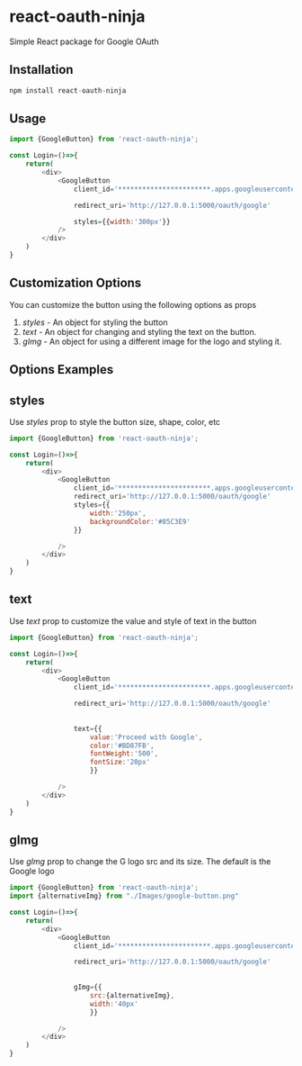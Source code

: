 # react-oauth-ninja

Simple React package for Google OAuth

## Installation

```python
npm install react-oauth-ninja
```

## Usage

```javascript
import {GoogleButton} from 'react-oauth-ninja';

const Login=()=>{
    return(
        <div>
            <GoogleButton 
                client_id='***********************.apps.googleusercontent.com'

                redirect_uri='http://127.0.0.1:5000/oauth/google'

                styles={{width:'300px'}}
            />
        </div>
    )
}
```

## Customization Options
You can customize the button using the following options as props
1. *styles* - An object for styling the button
2. *text* -   An object for changing and styling the text on the button.
3. *gImg* - An object for using a different image for the logo and styling it.


## Options Examples
## styles
Use *styles* prop to style the button size, shape, color, etc
```javascript
import {GoogleButton} from 'react-oauth-ninja';

const Login=()=>{
    return(
        <div>
            <GoogleButton 
                client_id='***********************.apps.googleusercontent.com'
                redirect_uri='http://127.0.0.1:5000/oauth/google'
                styles={{
                    width:'250px',
                    backgroundColor:'#85C3E9'
                }}

            />
        </div>
    )
}
```
## text
Use *text* prop to customize the value and style of text in the button
```javascript
import {GoogleButton} from 'react-oauth-ninja';

const Login=()=>{
    return(
        <div>
            <GoogleButton 
                client_id='***********************.apps.googleusercontent.com'

                redirect_uri='http://127.0.0.1:5000/oauth/google'
              
                
                text={{
                    value:'Proceed with Google',
                    color:'#BD87FB',
                    fontWeight:'500',
                    fontSize:'20px'
                    }}

            />
        </div>
    )
}
```

## gImg
Use *gImg* prop to change the G logo src and its size. The default is the Google logo
```javascript
import {GoogleButton} from 'react-oauth-ninja';
import {alternativeImg} from "./Images/google-button.png"

const Login=()=>{
    return(
        <div>
            <GoogleButton 
                client_id='***********************.apps.googleusercontent.com'

                redirect_uri='http://127.0.0.1:5000/oauth/google'
              
                
                gImg={{
                    src:{alternativeImg},
                    width:'40px'
                    }}

            />
        </div>
    )
}
```



<!-- Emphasis, aka italics, with *asterisks* or _underscores_.

Strong emphasis, aka bold, with **asterisks** or __underscores__.

Combined emphasis with **asterisks and _underscores_**.
1. First ordered list item
2. Another item
⋅⋅* Unordered sub-list. 
1. Actual numbers don't matter, just that it's a number
⋅⋅1. Ordered sub-list
4. And another item.

[I'm an inline-style link](https://www.google.com)

[I'm an inline-style link with title](https://www.google.com "Google's Homepage")

![descriptive alt text](https://github.com/adam-p/markdown-here/raw/master/src/common/images/icon48.png "Logo Title Text 1")

[![code style: prettier](https://img.shields.io/badge/code_style-prettier-ff69b4.svg?style=flat-square)](https://github.com/prettier/prettier)

This app will help abandoned animals get help from Animal welfare organizations
all over the world when people reporting them via this app.
This project was initally created to participate in my first hackathon - Clerk
x Hashnode Hackathon July 2021. Check out [my article](https://yuridevat.hashnode.dev/sos-animals-hackathon-project)
about the project and my experience in the hackathon.

🏆 This project was one of the Runner Up Winners. 🥳

**Blog article:** [SOS Animals app - a project for the Clerk x Hashnode Hackathon](https://yuridevat.hashnode.dev/sos-animals-hackathon-project)

![Thumbnail](https://github.com/YuriDevAT/sos-animals/blob/main/public/thumbnail-sos.png)

The idea is that when reporting an animal, the user will start filling out a form
about the animal's situation and location.
If people want to leave their contact information in the last stage, this should
give them the possibility to stay connected with the NGOs and get information
about the condition of the animal.
When submitting the form, the form should be sent to the nearest NGO station.

To participate in the Hackathon, it was a requirement to implement Clerk
Authantication, but it was finally removed because no authantication should be
necessary to use the app, to make sure to help the animal as fast as possible.

## Demo

Live view by clicking the badge: [![Netlify Status](https://api.netlify.com/api/v1/badges/f9a7f8d3-58ca-44ed-a038-ae8d2efd31a5/deploy-status)](https://sos-animal.netlify.app/)

You can also clone the project and open it in localhost, or enjoy the preview
video below instead :smile:

https://user-images.githubusercontent.com/54622834/127658950-b1964a1c-dfc3-4853-be04-9c14a35f569c.mov

# Contribution

To contribute to this project please check out the [contribution guidelines](https://github.com/YurisCodingClub/accessibility-mentor/blob/main/CONTRIBUTING.md).

## Prerequisits

Before cloning/forking this project, make sure you have the following tools installed:

- [Git](https://git-scm.com/downloads)
- [NodeJS](https://nodejs.org/en/download/)

## Installation

1. Fork the project
2. Clone the project
3. Follow the instructions in the console:
4. Navigate to the project directory cd sos-animals
5. Install the dependencies npm install
6. Run the project npm start

## Contributors

[//]: contributor-faces

<a href="https://github.com/YuriDevAT"><img src="https://avatars.githubusercontent.com/u/54622834?v=4" title="Julia Undeutsch" width="80" height="80"></a>

[//]: contributor-faces -->